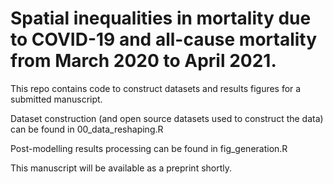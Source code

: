 # Spatial inequalities in mortality due to COVID-19 and all-cause mortality from March 2020 to April 2021.

This repo contains code to construct datasets and results figures for a submitted manuscript. 

Dataset construction (and open source datasets used to construct the data) can be found in 00_data_reshaping.R

Post-modelling results processing can be found in fig_generation.R 

This manuscript will be available as a preprint shortly.
